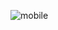 


![mobile](https://github.com/AliiMuhammed/Amit-JS-Project/assets/93393629/3ad4509b-ac2b-40f8-b3c8-d05b88d8d562)
